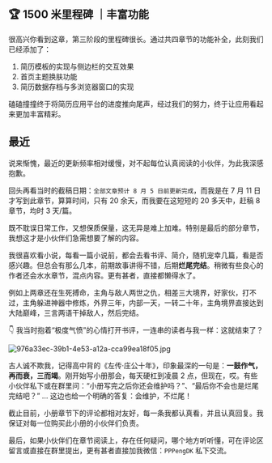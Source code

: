 ## 🏆 1500 米里程碑 ｜丰富功能

很高兴你看到这章，第三阶段的里程碑很长。通过共四章节的功能补全，此刻我们已经添加了：

1. 简历模板的实现与侧边栏的交互效果
2. 首页主题换肤功能
3. 简历数据存档与多浏览器窗口的实现

磕磕撞撞终于将简历应用平台的进度推向尾声，经过我们的努力，终于让应用看起来更加丰富精彩。

## 最近

说来惭愧，最近的更新频率相对缓慢，对不起每位认真阅读的小伙伴，为此我深感抱歉。

回头再看当时的截稿日期：`全部文章预计 8 月 5 日前更新完成`，而我是在 7 月 11 日才写到此章节，算算时间，只有 20 余天，而我要在这短短的 20 多天中，赶稿 8 章节，均时 3 天/篇。

既不耽误日常工作，又想保质保量，这无异是难上加难。特别是最后的部分章节，我想这才是小伙伴们急需想要了解的内容。

我很喜欢看小说，每看一篇小说前，都会去看书评、简介，随机宠幸几篇，看是否感兴趣。但总会有那么几本，前期故事讲得不错，后期**烂尾完结**。稍微有些良心的作者还会水水章节，混点内容。更有甚者，直接都懒得水了。

例如上两章还在生死搏命，主角与敌人两世之仇，相差三大境界，好家伙，打不过，主角躲进神器中修炼，外界三年，内部一天，一转二十年，主角境界直接达到大陆巅峰，三言两语干掉敌人，然后完结。

👇 我当时抱着“极度气愤”的心情打开书评，一连串的读者与我一样：这就结束了？

![976a33ec-39b1-4e53-a12a-cca99ea18f05.jpg](https://p1-juejin.byteimg.com/tos-cn-i-k3u1fbpfcp/c0a82f8a43ec4822a3c1dc07bbe69779~tplv-k3u1fbpfcp-watermark.image)

古人诚不欺我，记得高中背的《左传·庄公十年》，印象最深的一句是：**一鼓作气，再而衰，三而竭**。刚开始写小册那会，每天硬杠到凌晨 2 点，但现在，哎。有些小伙伴私下或在群里问：“小册写完之后你还会维护吗？”、“最后你不会也是烂尾完结吧？” ... 这边也给一个明确的答复：会维护，不烂尾！

截止目前，小册章节下的评论都相对友好，每一条我都认真看，并且认真回复。我保证对每一位购买此小册的小伙伴们负责。

最后，如果小伙伴们在章节阅读上，存在任何疑问，哪个地方听听懂，可在评论区留言或直接在群里提出，更有甚者直接加我微信：`PPPengDK` 私下交流。
